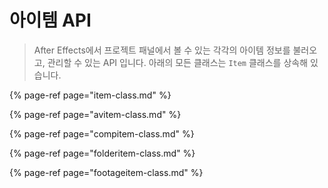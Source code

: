 # 아이템 API

> After Effects에서 프로젝트 패널에서 볼 수 있는 각각의 아이템 정보를 불러오고, 관리할 수 있는 API 입니다. 아래의 모든 클래스는 `Item` 클래스를 상속해 있습니다.

{% page-ref page="item-class.md" %}

{% page-ref page="avitem-class.md" %}

{% page-ref page="compitem-class.md" %}

{% page-ref page="folderitem-class.md" %}

{% page-ref page="footageitem-class.md" %}

